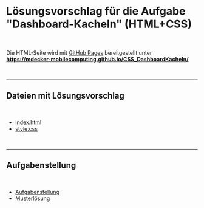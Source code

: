 # Lösungsvorschlag für die Aufgabe "Dashboard-Kacheln" (HTML+CSS) #

<br>

Die HTML-Seite wird mit [GitHub Pages](https://pages.github.com/) bereitgestellt unter **https://mdecker-mobilecomputing.github.io/CSS_DashboardKacheln/**

<br>

----

## Dateien mit Lösungsvorschlag ##

<br>

* [index.html](docs/index.html)
* [style.css](docs/style.css)

<br>

-----

## Aufgabenstellung ##

<br>

* [Aufgabenstellung](https://github.com/DennisSchulmeister/dhbwka-wwi-webprog-quellcodes/tree/master/1%20HTML%20und%20CSS/Aufgaben/Dashboard-Kacheln/Beschreibung)
* [Musterlösung](https://github.com/DennisSchulmeister/dhbwka-wwi-webprog-quellcodes/tree/master/1%20HTML%20und%20CSS/Aufgaben/Dashboard-Kacheln/Loesung)

<br>